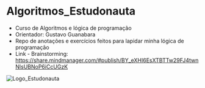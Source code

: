 # Algoritmos_Estudonauta
- Curso de Algoritmos e lógica de programação
- Orientador: Gustavo Guanabara
- Repo de anotações e exercícios feitos para lapidar minha lógica de programação
- Link - Brainstorming: https://share.mindmanager.com/#publish/BY_eXHI6EsXTBTTw29FJ4twnNlsUBNoP6iCcUGzK


![Logo_Estudonauta](https://github.com/luanrramos/Algoritmos_Estudonauta/assets/104947687/25b02d3c-a285-450b-bcc9-eb02ea43671a)
